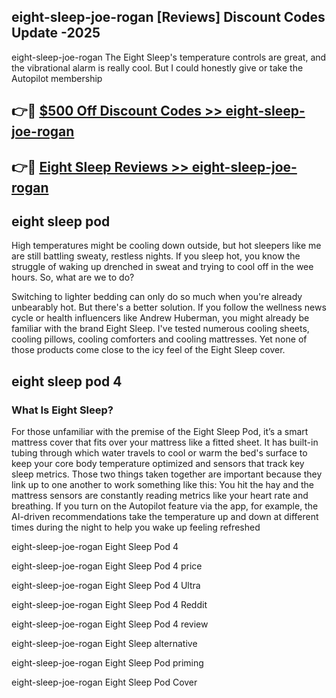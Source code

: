 ## eight-sleep-joe-rogan [Reviews​] Discount Codes Update -2025

eight-sleep-joe-rogan The Eight Sleep's temperature controls are great, and the vibrational alarm is really cool. But I could honestly give or take the Autopilot membership

## 👉🔴 [$500 Off Discount Codes >> eight-sleep-joe-rogan](http://download.freeplayer.one?title=eight-sleep-joe-rogan&ref=18-ES)

## 👉🔴 [Eight Sleep Reviews >> eight-sleep-joe-rogan](http://download.freeplayer.one?title=eight-sleep-joe-rogan&ref=18-ES)

## eight sleep pod

High temperatures might be cooling down outside, but hot sleepers like me are still battling sweaty, restless nights. If you sleep hot, you know the struggle of waking up drenched in sweat and trying to cool off in the wee hours. So, what are we to do?

Switching to lighter bedding can only do so much when you're already unbearably hot. But there's a better solution. If you follow the wellness news cycle or health influencers like Andrew Huberman, you might already be familiar with the brand Eight Sleep. I've tested numerous cooling sheets, cooling pillows, cooling comforters and cooling mattresses. Yet none of those products come close to the icy feel of the Eight Sleep cover.

## eight sleep pod 4

### What Is Eight Sleep?

For those unfamiliar with the premise of the Eight Sleep Pod, it’s a smart mattress cover that fits over your mattress like a fitted sheet. It has built-in tubing through which water travels to cool or warm the bed's surface to keep your core body temperature optimized and sensors that track key sleep metrics. Those two things taken together are important because they link up to one another to work something like this: You hit the hay and the mattress sensors are constantly reading metrics like your heart rate and breathing. If you turn on the Autopilot feature via the app, for example, the AI-driven recommendations take the temperature up and down at different times during the night to help you wake up feeling refreshed

eight-sleep-joe-rogan Eight Sleep Pod 4

eight-sleep-joe-rogan Eight Sleep Pod 4 price

eight-sleep-joe-rogan Eight Sleep Pod 4 Ultra

eight-sleep-joe-rogan Eight Sleep Pod 4 Reddit

eight-sleep-joe-rogan Eight Sleep Pod 4 review

eight-sleep-joe-rogan Eight Sleep alternative

eight-sleep-joe-rogan Eight Sleep Pod priming

eight-sleep-joe-rogan Eight Sleep Pod Cover